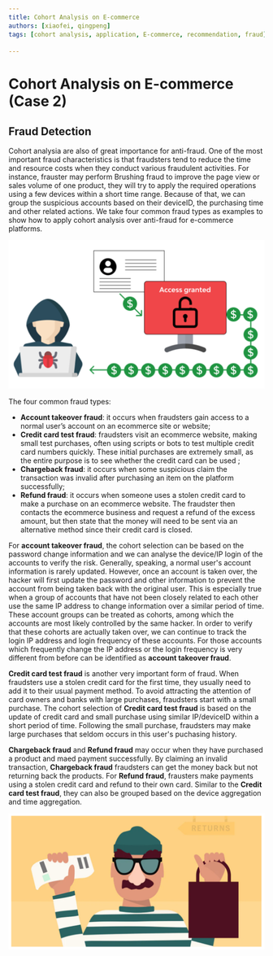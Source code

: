 ```yaml
---
title: Cohort Analysis on E-commerce
authors: [xiaofei, qingpeng]
tags: [cohort analysis, application, E-commerce, recommendation, fraud]

---
```

# Cohort Analysis on E-commerce (Case 2)
## Fraud Detection
Cohort analysia are also of great importance for anti-fraud. One of the most important fraud characteristics is that fraudsters tend to reduce the time and resource costs when they conduct various fraudulent activities. For instance, frauster may perform Brushing fraud to improve the page view or sales volume of one product, they will try to apply the required operations using a few devices within a short time range. Because of that, we can group the suspicious accounts based on their deviceID, the purchasing time and other related actions. We take four common fraud types as examples to show how to apply cohort analysis over anti-fraud for e-commerce platforms.

![ Behavioral cohort ](./img/ato.png)

The four common fraud types:

- **Account takeover fraud**: it occurs when fraudsters gain access to a normal user’s account on an ecommerce site or website;
- **Credit card test fraud**: fraudsters visit an ecommerce website, making small test purchases, often using scripts or bots to test multiple credit card numbers quickly. These initial purchases are extremely small, as the entire purpose is to see whether the credit card can be used ;
- **Chargeback fraud**: it occurs when some suspicious claim the transaction was invalid after purchasing an item on the platform successfully;
- **Refund fraud**: it occurs when someone uses a stolen credit card to make a purchase on an ecommerce website. The fraudster then contacts the ecommerce business and request a refund of the excess amount, but then state that the money will need to be sent via an alternative method since their credit card is closed.

For **account takeover fraud**, the cohort selection can be based on the password change information and we can analyse the device/IP login of the accounts to verify the risk. Generally, speaking, a normal user's account information is rarely updated. However, once an account is taken over, the hacker will first update the password and other information to prevent the account from being taken back with the original user. This is especially true when a group of accounts that have not been closely related to each other use the same IP address to change information over a similar period of time. These account groups can be treated as cohorts, among which the accounts are most likely controlled by the same hacker. In order to verify that these cohorts are actually taken over, we can continue to track the login IP address and login frequency of these accounts. For those accounts which frequently change the IP address or the login frequency is very different from before can be identified as **account takeover fraud**.

**Credit card test fraud** is another very important form of fraud. When fraudsters use a stolen credit card for the first time, they usually need to add it to their usual payment method. To avoid attracting the attention of card owners and banks with large purchases, fraudsters start with a small purchase. The cohort selection of **Credit card test fraud** is based on the update of credit card and small purchase using similar IP/deviceID within a short period of time. Following the small purchase, fraudsters may make large purchases that seldom occurs in this user's puchasing history.

**Chargeback fraud** and **Refund fraud** may occur when they have purchased a product and maed payment successfully. By claiming an invalid transaction, **Chargeback fraud** fraudsters can get the money back but not returning back the products. For **Refund fraud**, frausters make payments using a stolen credit card and refund to their own card. Similar to the **Credit card test fraud**, they can also be grouped based on the device aggregation and time aggregation.


![ Behavioral cohort ](./img/return_fraud.png)




